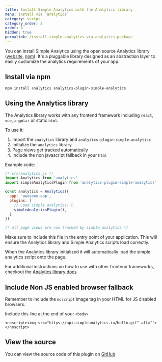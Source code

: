```yaml
---
title: Install Simple Analytics with the Analytics library
menu: Install via `analytics`
category: script
category_order: 2
order: 5
hidden: true
permalink: /install-simple-analytics-via-analytics-package
---
```


You can install Simple Analytics using the open source Analytics library ([website](https://getanalytics.io), [npm](https://www.npmjs.com/package/analytics)). It's a pluggable library designed as an abstraction layer to easily customize the analytics requirements of your app.

## Install via npm

```
npm install analytics analytics-plugin-simple-analytics
```

## Using the Analytics library

The Analytics library works with any frontend framework including `react`, `vue`, `angular` or static `html`.

To use it:

1. Import the `analytics` library and `analytics-plugin-simple-analytics`
2. Initialize the `analytics` library
3. Page views get tracked automatically
4. Include the non javascript fallback in your `html`

Example code:

```js
/* src/analytics.js */
import Analytics from 'analytics'
import simpleAnalyticsPlugin from 'analytics-plugin-simple-analytics'

const analytics = Analytics({
  app: 'awesome-app',
  plugins: [
    // Load simple analytics! 🎉
    simpleAnalyticsPlugin(),
  ]
})

/* All page views are now tracked by simple analytics */
```

Make sure to include this file in the entry point of your application. This will ensure the Analytics library and Simple Analytics scripts load correctly.

When the Analytics library initialized it will automatically load the simple analytics script onto the page.

For additional instructions on how to use with other frontend frameworks, checkout the [Analytics library docs](https://getanalytics.io/tutorial/getting-started/)

## Include Non JS enabled browser fallback

Remember to include the `noscript` image tag in your HTML for JS disabled browsers.

Include this line at the end of your `<body>`

```
<noscript><img src="https://api.simpleanalytics.io/hello.gif" alt=""></noscript>
```

## View the source

You can view the source code of this plugin on [GitHub](https://github.com/DavidWells/analytics/tree/master/packages/analytics-plugin-simple-analytics)
